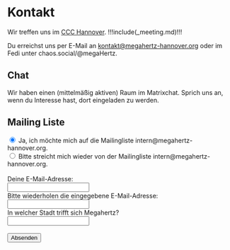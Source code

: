 # Kontakt

Wir treffen uns im
[CCC Hannover]( https://www.openstreetmap.org/search?query=B%C3%BCrgerschule%20Nordstadt%20Hannover#map=19/52.38811/9.71793 ).
!!!include(_meeting.md)!!!

Du erreichst uns per E-Mail an kontakt@megahertz-hannover.org oder
im Fedi unter chaos.social/@megaHertz.

## Chat

Wir haben einen (mittelmäßig aktiven) Raum im Matrixchat. Sprich uns an, wenn du Interesse hast, dort eingeladen zu werden.

## Mailing Liste

<form class="box" id="subscribe" action="http://kundenserver.de/cgi-bin/mailinglist.cgi" method="POST" target="_blank">
  <input checked name="subscribe_r" type="radio" value="subscribe">
  Ja, ich möchte mich auf die Mailingliste intern@megahertz-hannover.org.
  <br/>
  <input name="subscribe_r" type="radio" value="unsubscribe"/>
  Bitte streicht mich wieder von der Mailingliste intern@megahertz-hannover.org.
  <br/>
  <br/>
  Deine E-Mail-Adresse:
  <br/>
  <input maxlength="51" name="mailaccount_r" type="text">
  <br/>
  Bitte wiederholen die eingegebene E-Mail-Adresse:
  <br/>
  <input maxlength="51" name="mailaccount2_r" type="text">
  <br/>
  In welcher Stadt trifft sich Megahertz?
  <br/>
  <input maxlength="100" id="reply" name="reply" type="text">
  <br/>

  <br/>
  <input id="submitButton" type="SUBMIT" value="Absenden">

  <input name="FBMLNAME" type="hidden" value="intern@megahertz-hannover.org">
  <input name="FBLANG" type="hidden" value="de">
  <input name="FBURLERROR_L" type="hidden" value="http://kundenserver.de/mailinglist/error.de.html">
  <input name="FBURLSUBSCRIBE_L" type="hidden" value="http://kundenserver.de/mailinglist/subscribe.de.html">
  <input name="FBURLUNSUBSCRIBE_L" type="hidden" value="http://kundenserver.de/mailinglist/unsubscribe.de.html">
  <input name="FBURLINVALID_L" type="hidden" value="http://kundenserver.de/mailinglist/invalid.de.html">
</form>

<script>
	let mailForm = document.getElementById('subscribe');	
	mailForm.addEventListener("submit", (event) => { 
		event.preventDefault();
		let test = document.getElementById('reply');
		if(test.value.toLowerCase() === 'hannover') {
			mailForm.submit();
		}
	})
</script>
